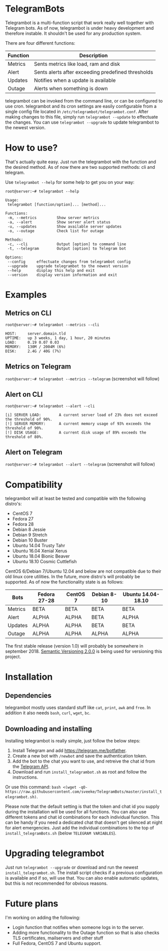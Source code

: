 # TelegramBots
Telegrambot is a multi-function script that work really well together with Telegram bots. As of now, telegrambot is under heavy development and therefore instable. It shouldn't be used for any production system.

There are four different functions:

| Function | Description |
| --- | --- |
| Metrics | Sents metrics like load, ram and disk |
| Alert | Sents alerts after exceeding predefined thresholds |
| Updates | Notifies when a update is available |
| Outage | Alerts when something is down |

telegrambot can be invoked from the command line, or can be configured to use cron. telegrambot and its cron settings are easily configurable from a single config file located in `/etc/telegrambot/telegrambot.conf`. After making changes to this file, simply run `telegrambot --update` to effectuate the changes. You can use `telegrambot --upgrade` to update telegrambot to the newest version.

# How to use?
That's actually quite easy. Just run the telegrambot with the function and the desired method. As of now there are two supported methods: cli and telegram.

Use `telegrambot --help` for some help to get you on your way:
```
root@server:~# telegrambot --help

Usage:
 telegrambot [function/option]... [method]...

Functions:
 -m, --metrics         Show server metrics
 -a, --alert           Show server alert status
 -u, --updates         Show available server updates
 -o, --outage          Check list for outage

Methods:
 -c, --cli             Output [option] to command line
 -t, --telegram        Output [option] to Telegram bot

Options:
 --config     effectuate changes from telegrambot config
 --upgrade    upgrade telegrambot to the newest version
 --help       display this help and exit
 --version    display version information and exit
```

# Examples
## Metrics on CLI
```
root@server:~# telegrambot --metrics --cli

HOST:     server.domain.tld
UPTIME:   up 3 weeks, 1 day, 1 hour, 20 minutes
LOAD:     0.19 0.07 0.03
MEMORY:   130M / 2004M (6%)
DISK:     2.4G / 40G (7%)
```
## Metrics on Telegram
`root@server:~# telegrambot --metrics --telegram`
(screenshot will follow)

## Alert on CLI
```
root@server:~# telegrambot --alert --cli

[i] SERVER LOAD:        A current server load of 23% does not exceed the threshold of 90%.
[!] SERVER MEMORY:      A current memory usage of 93% exceeds the threshold of 90%.
[!] DISK USAGE:         A current disk usage of 89% exceeds the threshold of 80%.
```
## Alert on Telegram
`root@server:~# telegrambot --alert --telegram`
(screenshot will follow)

# Compatibility
telegrambot will at least be tested and compatible with the following distro's:

* CentOS 7
* Fedora 27
* Fedora 28
* Debian 8 Jessie
* Debian 9 Stretch
* Debian 10 Buster
* Ubuntu 14.04 Trusty Tahr
* Ubuntu 16.04 Xenial Xerus
* Ubuntu 18.04 Bionic Beaver
* Ubuntu 18.10 Cosmic Cuttlefish

CentOS 6/Debian 7/Ubuntu 12.04 and below are not compatible due to their old linux core utilities. In the future, more distro's will probably be supported. As of now the functionality state is as follows:

| Bots | Fedora 27-28 | CentOS 7 | Debian 8-10 | Ubuntu 14.04-18.10 |
| --- | --- | --- | --- | --- |
| Metrics | BETA | BETA | BETA | BETA |
| Alert | ALPHA | ALPHA | BETA | ALPHA |
| Updates | ALPHA | ALPHA | BETA | BETA |
| Outage | ALPHA | ALPHA | ALPHA | ALPHA |

The first stable release (version 1.0) will probably be somewhere in september 2018. [Semantic Versioning 2.0.0](https://semver.org/) is being used for versioning this project.

# Installation
## Dependencies
telegrambot mostly uses standard stuff like `cat`, `print`, `awk` and `free`. In addition it also needs `bash`, `curl`, `wget`, `bc`.

## Downloading and installing
Installing telegrambot is really simple, just follow the below steps:

1. Install Telegram and add https://telegram.me/botfather.
2. Create a new bot with `/newbot` and save the authentication token.
3. Add the bot to the chat you want to use, and retreive the chat id from the [Telegram API](https://api.telegram.org/bot***AUTHENTICATION_TOKEN***/getUpdates).
4. Download and run `install_telegrambot.sh` as root and follow the instructions.

Or use this command: `bash <(wget -qO- https://raw.githubusercontent.com/sveeke/TelegramBots/master/install_telegrambot.sh)`.

Please note that the default setting is that the token and chat id you supply during the installation will be used for all functions. You can also use different tokens and chat id combinations for each individual function. This can be handy if you need a dedicated chat that doesn't get silenced at night for alert emergencies. Just add the individual combinations to the top of `install_telegramBots.sh` (below `TELEGRAM VARIABLES`).

# Upgrading telegrambot
Just run `telegrambot --upgrade` or download and run the newest `install_telegrambot.sh`. The install script checks if a previous configuration is available and if so, will use that. You can also enable automatic updates, but this is not recommended for obvious reasons.

# Future plans
I'm working on adding the following:

* Login function that notifies when someone logs in to the server.
* Adding more functionality to the Outage function so that is also checks TLS certificates, mailservers and other stuff
* Full Fedora, CentOS 7 and Ubuntu support.